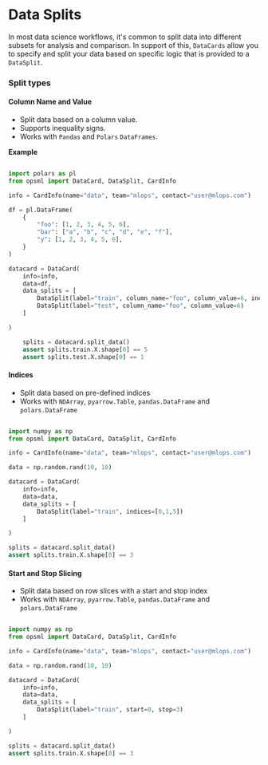 # Data Splits

In most data science workflows, it's common to split data into different subsets for analysis and comparison. In support of this, `DataCards` allow you to specify and split your data based on specific logic that is provided to a `DataSplit`.

### Split types

#### **Column Name and Value**

- Split data based on a column value. 
- Supports inequality signs. 
- Works with `Pandas` and `Polars` `DataFrames`.

**Example**

```python

import polars as pl
from opsml import DataCard, DataSplit, CardInfo

info = CardInfo(name="data", team="mlops", contact="user@mlops.com")

df = pl.DataFrame(
    {
        "foo": [1, 2, 3, 4, 5, 6],
        "bar": ["a", "b", "c", "d", "e", "f"],
        "y": [1, 2, 3, 4, 5, 6],
    }
)

datacard = DataCard(
    info=info,
    data=df,
    data_splits = [
        DataSplit(label="train", column_name="foo", column_value=6, inequality="<"),
        DataSplit(label="test", column_name="foo", column_value=6)
    ]

)

    splits = datacard.split_data()
    assert splits.train.X.shape[0] == 5
    assert splits.test.X.shape[0] == 1
```

#### **Indices**

- Split data based on pre-defined indices
- Works with `NDArray`, `pyarrow.Table`, `pandas.DataFrame` and `polars.DataFrame`


```python

import numpy as np
from opsml import DataCard, DataSplit, CardInfo

info = CardInfo(name="data", team="mlops", contact="user@mlops.com")

data = np.random.rand(10, 10)

datacard = DataCard(
    info=info,
    data=data,
    data_splits = [
        DataSplit(label="train", indices=[0,1,5])
    ]

)

splits = datacard.split_data()
assert splits.train.X.shape[0] == 3
```

#### **Start and Stop Slicing**

- Split data based on row slices with a start and stop index
- Works with `NDArray`, `pyarrow.Table`, `pandas.DataFrame` and `polars.DataFrame`


```python

import numpy as np
from opsml import DataCard, DataSplit, CardInfo

info = CardInfo(name="data", team="mlops", contact="user@mlops.com")

data = np.random.rand(10, 10)

datacard = DataCard(
    info=info,
    data=data,
    data_splits = [
        DataSplit(label="train", start=0, stop=3)
    ]

)

splits = datacard.split_data()
assert splits.train.X.shape[0] == 3
```